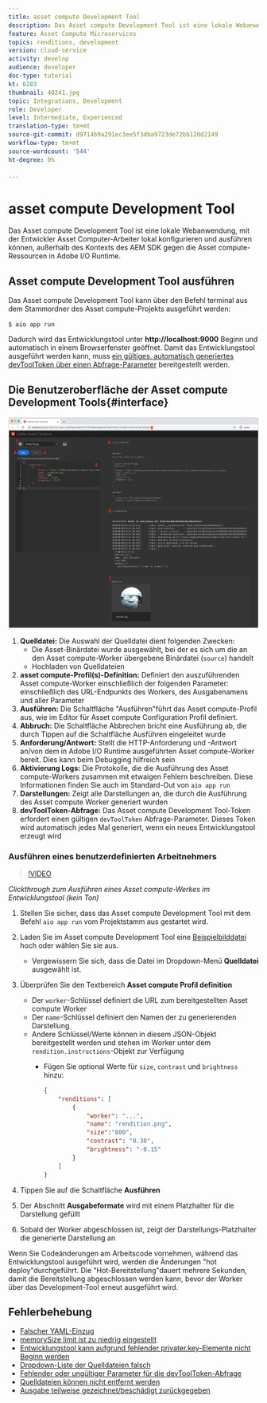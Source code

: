 ```yaml
---
title: asset compute Development Tool
description: Das Asset compute Development Tool ist eine lokale Webanwendung, mit der Entwickler Asset Computer-Arbeiter lokal konfigurieren und ausführen können, außerhalb des Kontexts des AEM SDK gegen die Asset compute-Ressourcen in Adobe I/O Runtime.
feature: Asset Compute Microservices
topics: renditions, development
version: cloud-service
activity: develop
audience: developer
doc-type: tutorial
kt: 6283
thumbnail: 40241.jpg
topic: Integrations, Development
role: Developer
level: Intermediate, Experienced
translation-type: tm+mt
source-git-commit: d9714b9a291ec3ee5f3dba9723de72bb120d2149
workflow-type: tm+mt
source-wordcount: '544'
ht-degree: 0%

---
```



# asset compute Development Tool

Das Asset compute Development Tool ist eine lokale Webanwendung, mit der Entwickler Asset Computer-Arbeiter lokal konfigurieren und ausführen können, außerhalb des Kontexts des AEM SDK gegen die Asset compute-Ressourcen in Adobe I/O Runtime.

## Asset compute Development Tool ausführen

Das Asset compute Development Tool kann über den Befehl terminal aus dem Stammordner des Asset compute-Projekts ausgeführt werden:

```
$ aio app run
```

Dadurch wird das Entwicklungstool unter __http://localhost:9000__ Beginn und automatisch in einem Browserfenster geöffnet. Damit das Entwicklungstool ausgeführt werden kann, muss [ein gültiges, automatisch generiertes devToolToken über einen Abfrage-Parameter](#troubleshooting__devtooltoken) bereitgestellt werden.

## Die Benutzeroberfläche der Asset compute Development Tools{#interface}

![asset compute Development Tool](./assets/development-tool/asset-compute-dev-tool.png)

1. __Quelldatei:__ Die Auswahl der Quelldatei dient folgenden Zwecken:
   + Die Asset-Binärdatei wurde ausgewählt, bei der es sich um die an den Asset compute-Worker übergebene Binärdatei (`source`) handelt
   + Hochladen von Quelldateien
1. __asset compute-Profil(s)-Definition:__ Definiert den auszuführenden Asset compute-Worker einschließlich der folgenden Parameter: einschließlich des URL-Endpunkts des Workers, des Ausgabenamens und aller Parameter
1. __Ausführen:__ Die Schaltfläche &quot;Ausführen&quot;führt das Asset compute-Profil aus, wie im Editor für Asset compute Configuration Profil definiert.
1. __Abbruch:__ Die Schaltfläche Abbrechen bricht eine Ausführung ab, die durch Tippen auf die Schaltfläche Ausführen eingeleitet wurde
1. __Anforderung/Antwort:__ Stellt die HTTP-Anforderung und -Antwort an/von dem in Adobe I/O Runtime ausgeführten Asset compute-Worker bereit. Dies kann beim Debugging hilfreich sein
1. __Aktivierung Logs:__ Die Protokolle, die die Ausführung des Asset compute-Workers zusammen mit etwaigen Fehlern beschreiben. Diese Informationen finden Sie auch im Standard-Out von `aio app run`
1. __Darstellungen:__ Zeigt alle Darstellungen an, die durch die Ausführung des Asset compute Worker generiert wurden
1. __devToolToken-Abfrage:__ Das Asset compute Development Tool-Token erfordert einen gültigen  `devToolToken` Abfrage-Parameter. Dieses Token wird automatisch jedes Mal generiert, wenn ein neues Entwicklungstool erzeugt wird

### Ausführen eines benutzerdefinierten Arbeitnehmers

>[!VIDEO](https://video.tv.adobe.com/v/40241?quality=12&learn=on)

_Clickthrough zum Ausführen eines Asset compute-Werkes im Entwicklungstool (kein Ton)_

1. Stellen Sie sicher, dass das Asset compute Development Tool mit dem Befehl `aio app run` vom Projektstamm aus gestartet wird.
1. Laden Sie im Asset compute Development Tool eine [Beispielbilddatei](../assets/samples/sample-file.jpg) hoch oder wählen Sie sie aus.
   + Vergewissern Sie sich, dass die Datei im Dropdown-Menü __Quelldatei__ ausgewählt ist.
1. Überprüfen Sie den Textbereich __Asset compute Profil definition__
   + Der `worker`-Schlüssel definiert die URL zum bereitgestellten Asset compute Worker
   + Der `name`-Schlüssel definiert den Namen der zu generierenden Darstellung
   + Andere Schlüssel/Werte können in diesem JSON-Objekt bereitgestellt werden und stehen im Worker unter dem `rendition.instructions`-Objekt zur Verfügung
      + Fügen Sie optional Werte für `size`, `contrast` und `brightness` hinzu:

         ```json
         {
             "renditions": [
                 {
                     "worker": "...",
                     "name": "rendition.png",
                     "size":"800",
                     "contrast": "0.30",
                     "brightness": "-0.15"
                 }
             ]
         }
         ```

1. Tippen Sie auf die Schaltfläche __Ausführen__
1. Der Abschnitt __Ausgabeformate__ wird mit einem Platzhalter für die Darstellung gefüllt
1. Sobald der Worker abgeschlossen ist, zeigt der Darstellungs-Platzhalter die generierte Darstellung an

Wenn Sie Codeänderungen am Arbeitscode vornehmen, während das Entwicklungstool ausgeführt wird, werden die Änderungen &quot;hot deploy&quot;durchgeführt. Die &quot;Hot-Bereitstellung&quot;dauert mehrere Sekunden, damit die Bereitstellung abgeschlossen werden kann, bevor der Worker über das Development-Tool erneut ausgeführt wird.

## Fehlerbehebung

+ [Falscher YAML-Einzug](../troubleshooting.md#incorrect-yaml-indentation)
+ [memorySize limit ist zu niedrig eingestellt](../troubleshooting.md#memorysize-limit-is-set-too-low)
+ [Entwicklungstool kann aufgrund fehlender privater.key-Elemente nicht Beginn werden](../troubleshooting.md#missing-private-key)
+ [Dropdown-Liste der Quelldateien falsch](../troubleshooting.md#source-files-dropdown-incorrect)
+ [Fehlender oder ungültiger Parameter für die devToolToken-Abfrage](../troubleshooting.md#missing-or-invalid-devtooltoken-query-parameter)
+ [Quelldateien können nicht entfernt werden](../troubleshooting.md#unable-to-remove-source-files)
+ [Ausgabe teilweise gezeichnet/beschädigt zurückgegeben](../troubleshooting.md#rendition-returned-partially-drawn-or-corrupt)
